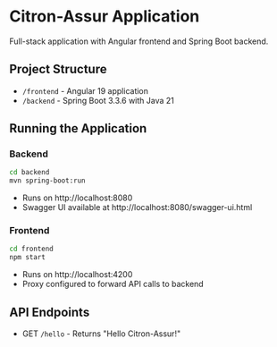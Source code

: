 # Citron-Assur Application

Full-stack application with Angular frontend and Spring Boot backend.

## Project Structure
- `/frontend` - Angular 19 application
- `/backend` - Spring Boot 3.3.6 with Java 21

## Running the Application

### Backend
```bash
cd backend
mvn spring-boot:run
```
- Runs on http://localhost:8080
- Swagger UI available at http://localhost:8080/swagger-ui.html

### Frontend
```bash
cd frontend
npm start
```
- Runs on http://localhost:4200
- Proxy configured to forward API calls to backend

## API Endpoints
- GET `/hello` - Returns "Hello Citron-Assur!"